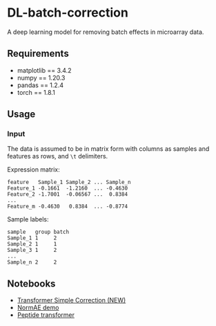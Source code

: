 # DL-batch-correction

A deep learning model for removing batch effects in microarray data. 

## Requirements

- matplotlib == 3.4.2
- numpy == 1.20.3
- pandas == 1.2.4
- torch == 1.8.1

## Usage

### Input

The data is assumed to be in matrix form with columns as samples and features as rows, and `\t` delimiters.

Expression matrix:
```
feature   Sample_1 Sample_2 ... Sample_n
Feature_1 -0.1661  -1.2160  ... -0.4630
Feature_2 -1.7001  -0.06567 ...  0.8384
...
Feature_m -0.4630   0.8384  ... -0.8774
```

Sample labels:
```
sample   group batch
Sample_1 1     2
Sample_2 1     1
Sample_3 1     2
...
Sample_n 2     2
```

## Notebooks

* [Transformer Simple Correction (NEW)](https://colab.research.google.com/drive/1OpS4fzwI_v09rUapaXo7Ki0_kSxZVN-0?usp=sharing)
* [NormAE demo](https://colab.research.google.com/drive/1RLyh5yqNW8DD9vyjBL0pQoXOaqnTBAXO?usp=sharing)
* [Peptide transformer](https://colab.research.google.com/drive/1GAh0lC1hI-DEFqzLxjaRbO4eRKshXwL3?usp=sharing)

